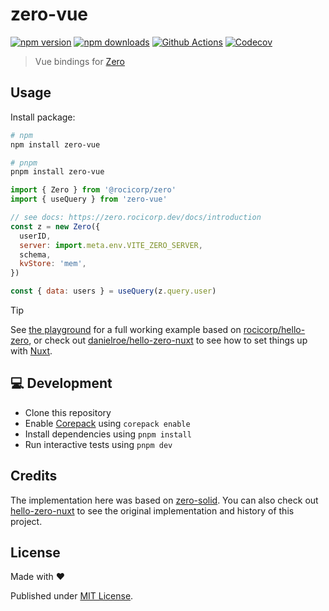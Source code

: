 # zero-vue

[![npm version][npm-version-src]][npm-version-href]
[![npm downloads][npm-downloads-src]][npm-downloads-href]
[![Github Actions][github-actions-src]][github-actions-href]
[![Codecov][codecov-src]][codecov-href]

> Vue bindings for [Zero](https://zero.rocicorp.dev/)

## Usage

Install package:

```sh
# npm
npm install zero-vue

# pnpm
pnpm install zero-vue
```

```js
import { Zero } from '@rocicorp/zero'
import { useQuery } from 'zero-vue'

// see docs: https://zero.rocicorp.dev/docs/introduction
const z = new Zero({
  userID,
  server: import.meta.env.VITE_ZERO_SERVER,
  schema,
  kvStore: 'mem',
})

const { data: users } = useQuery(z.query.user)
```

> [!TIP]
> See [the playground](./playground) for a full working example based on [rocicorp/hello-zero](https://github.com/rocicorp/hello-zero), or check out [danielroe/hello-zero-nuxt](https://github.com/danielroe/hello-zero-nuxt) to see how to set things up with [Nuxt](https://nuxt.com/).

## 💻 Development

- Clone this repository
- Enable [Corepack](https://github.com/nodejs/corepack) using `corepack enable`
- Install dependencies using `pnpm install`
- Run interactive tests using `pnpm dev`

## Credits

The implementation here was based on [zero-solid](https://github.com/rocicorp/mono/tree/main/packages/zero-solid). You can also check out [hello-zero-nuxt](https://github.com/danielroe/hello-zero-nuxt) to see the original implementation and history of this project.

## License

Made with ❤️

Published under [MIT License](./LICENCE).

<!-- Badges -->

[npm-version-src]: https://img.shields.io/npm/v/zero-vue?style=flat-square
[npm-version-href]: https://npmjs.com/package/zero-vue
[npm-downloads-src]: https://img.shields.io/npm/dm/zero-vue?style=flat-square
[npm-downloads-href]: https://npm.chart.dev/zero-vue
[github-actions-src]: https://img.shields.io/github/actions/workflow/status/danielroe/zero-vue/ci.yml?branch=main&style=flat-square
[github-actions-href]: https://github.com/danielroe/zero-vue/actions?query=workflow%3Aci
[codecov-src]: https://img.shields.io/codecov/c/gh/danielroe/zero-vue/main?style=flat-square
[codecov-href]: https://codecov.io/gh/danielroe/zero-vue
